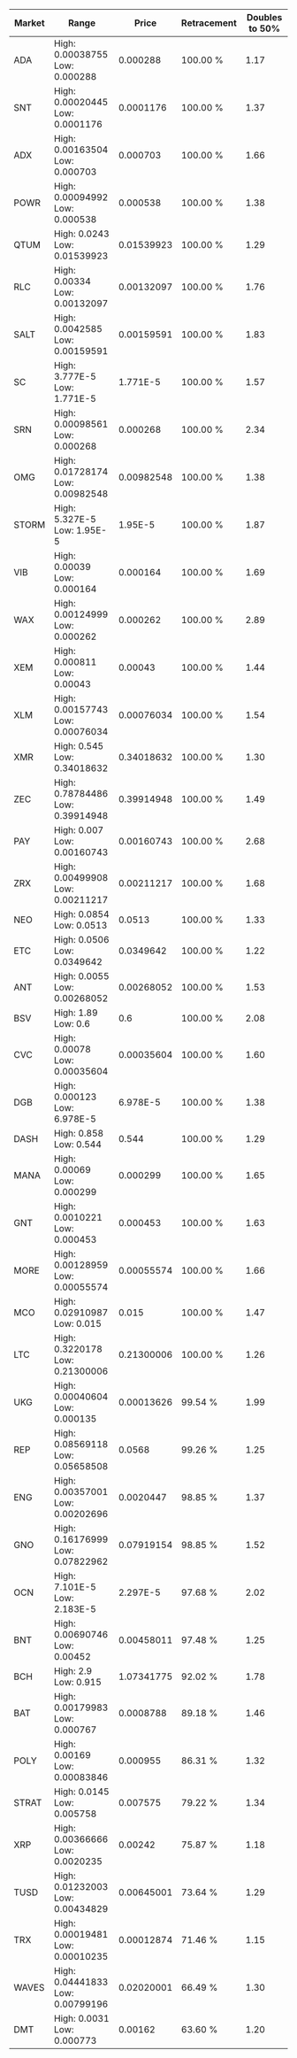 | Market | Range | Price| Retracement | Doubles to 50% |
| --- | --- | --- | --- | --- |
| ADA | High: 0.00038755<br />Low: 0.000288 | 0.000288 | 100.00 % | 1.17 |
| SNT | High: 0.00020445<br />Low: 0.0001176 | 0.0001176 | 100.00 % | 1.37 |
| ADX | High: 0.00163504<br />Low: 0.000703 | 0.000703 | 100.00 % | 1.66 |
| POWR | High: 0.00094992<br />Low: 0.000538 | 0.000538 | 100.00 % | 1.38 |
| QTUM | High: 0.0243<br />Low: 0.01539923 | 0.01539923 | 100.00 % | 1.29 |
| RLC | High: 0.00334<br />Low: 0.00132097 | 0.00132097 | 100.00 % | 1.76 |
| SALT | High: 0.0042585<br />Low: 0.00159591 | 0.00159591 | 100.00 % | 1.83 |
| SC | High: 3.777E-5<br />Low: 1.771E-5 | 1.771E-5 | 100.00 % | 1.57 |
| SRN | High: 0.00098561<br />Low: 0.000268 | 0.000268 | 100.00 % | 2.34 |
| OMG | High: 0.01728174<br />Low: 0.00982548 | 0.00982548 | 100.00 % | 1.38 |
| STORM | High: 5.327E-5<br />Low: 1.95E-5 | 1.95E-5 | 100.00 % | 1.87 |
| VIB | High: 0.00039<br />Low: 0.000164 | 0.000164 | 100.00 % | 1.69 |
| WAX | High: 0.00124999<br />Low: 0.000262 | 0.000262 | 100.00 % | 2.89 |
| XEM | High: 0.000811<br />Low: 0.00043 | 0.00043 | 100.00 % | 1.44 |
| XLM | High: 0.00157743<br />Low: 0.00076034 | 0.00076034 | 100.00 % | 1.54 |
| XMR | High: 0.545<br />Low: 0.34018632 | 0.34018632 | 100.00 % | 1.30 |
| ZEC | High: 0.78784486<br />Low: 0.39914948 | 0.39914948 | 100.00 % | 1.49 |
| PAY | High: 0.007<br />Low: 0.00160743 | 0.00160743 | 100.00 % | 2.68 |
| ZRX | High: 0.00499908<br />Low: 0.00211217 | 0.00211217 | 100.00 % | 1.68 |
| NEO | High: 0.0854<br />Low: 0.0513 | 0.0513 | 100.00 % | 1.33 |
| ETC | High: 0.0506<br />Low: 0.0349642 | 0.0349642 | 100.00 % | 1.22 |
| ANT | High: 0.0055<br />Low: 0.00268052 | 0.00268052 | 100.00 % | 1.53 |
| BSV | High: 1.89<br />Low: 0.6 | 0.6 | 100.00 % | 2.08 |
| CVC | High: 0.00078<br />Low: 0.00035604 | 0.00035604 | 100.00 % | 1.60 |
| DGB | High: 0.000123<br />Low: 6.978E-5 | 6.978E-5 | 100.00 % | 1.38 |
| DASH | High: 0.858<br />Low: 0.544 | 0.544 | 100.00 % | 1.29 |
| MANA | High: 0.00069<br />Low: 0.000299 | 0.000299 | 100.00 % | 1.65 |
| GNT | High: 0.0010221<br />Low: 0.000453 | 0.000453 | 100.00 % | 1.63 |
| MORE | High: 0.00128959<br />Low: 0.00055574 | 0.00055574 | 100.00 % | 1.66 |
| MCO | High: 0.02910987<br />Low: 0.015 | 0.015 | 100.00 % | 1.47 |
| LTC | High: 0.3220178<br />Low: 0.21300006 | 0.21300006 | 100.00 % | 1.26 |
| UKG | High: 0.00040604<br />Low: 0.000135 | 0.00013626 | 99.54 % | 1.99 |
| REP | High: 0.08569118<br />Low: 0.05658508 | 0.0568 | 99.26 % | 1.25 |
| ENG | High: 0.00357001<br />Low: 0.00202696 | 0.0020447 | 98.85 % | 1.37 |
| GNO | High: 0.16176999<br />Low: 0.07822962 | 0.07919154 | 98.85 % | 1.52 |
| OCN | High: 7.101E-5<br />Low: 2.183E-5 | 2.297E-5 | 97.68 % | 2.02 |
| BNT | High: 0.00690746<br />Low: 0.00452 | 0.00458011 | 97.48 % | 1.25 |
| BCH | High: 2.9<br />Low: 0.915 | 1.07341775 | 92.02 % | 1.78 |
| BAT | High: 0.00179983<br />Low: 0.000767 | 0.0008788 | 89.18 % | 1.46 |
| POLY | High: 0.00169<br />Low: 0.00083846 | 0.000955 | 86.31 % | 1.32 |
| STRAT | High: 0.0145<br />Low: 0.005758 | 0.007575 | 79.22 % | 1.34 |
| XRP | High: 0.00366666<br />Low: 0.0020235 | 0.00242 | 75.87 % | 1.18 |
| TUSD | High: 0.01232003<br />Low: 0.00434829 | 0.00645001 | 73.64 % | 1.29 |
| TRX | High: 0.00019481<br />Low: 0.00010235 | 0.00012874 | 71.46 % | 1.15 |
| WAVES | High: 0.04441833<br />Low: 0.00799196 | 0.02020001 | 66.49 % | 1.30 |
| DMT | High: 0.0031<br />Low: 0.000773 | 0.00162 | 63.60 % | 1.20 |
